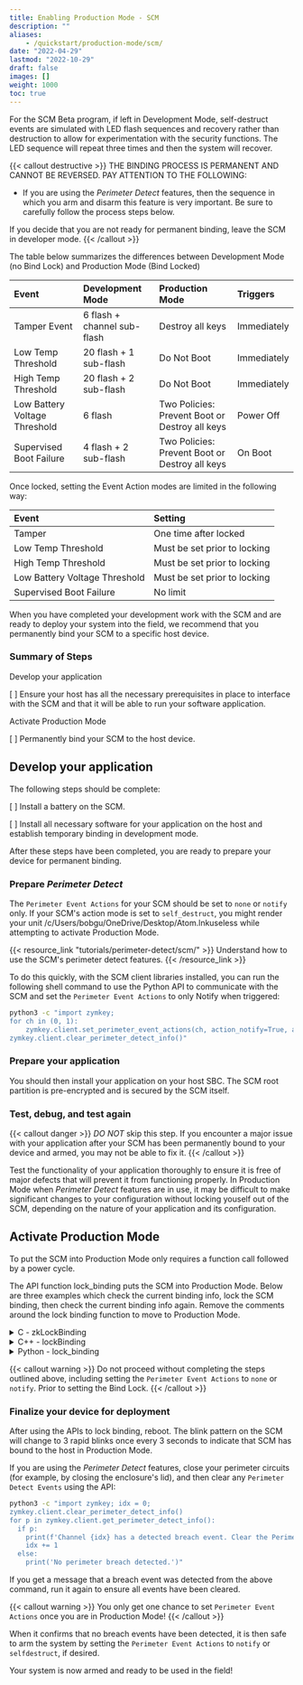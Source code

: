 ```yaml
---
title: Enabling Production Mode - SCM
description: ""
aliases:
    - /quickstart/production-mode/scm/
date: "2022-04-29"
lastmod: "2022-10-29"
draft: false
images: []
weight: 1000
toc: true
---
```


For the SCM Beta program, if left in Development Mode, self-destruct events are simulated with LED flash sequences and recovery rather than destruction to allow for experimentation with the security functions. The LED sequence will repeat three times and then the system will recover.

{{< callout destructive >}}
THE BINDING PROCESS IS PERMANENT AND CANNOT BE REVERSED. PAY ATTENTION TO THE FOLLOWING:

* If you are using the *Perimeter Detect* features, then the sequence in which you arm and disarm this feature is very important. Be sure to carefully follow the process steps below.

If you decide that you are not ready for permanent binding, leave the SCM in developer mode.
{{< /callout >}}

The table below summarizes the differences between Development Mode (no Bind Lock) and Production Mode (Bind Locked)

| Event | Development Mode | Production Mode | Triggers |
| :---- | :---- | :---- | :---- |
| Tamper Event| 6 flash + channel sub-flash | Destroy all keys | Immediately |
| Low Temp Threshold | 20 flash + 1 sub-flash | Do Not Boot | Immediately |
| High Temp Threshold | 20 flash + 2 sub-flash | Do Not Boot | Immediately |
| Low Battery Voltage Threshold | 6 flash | Two Policies: Prevent Boot or Destroy all keys | Power Off |
| Supervised Boot Failure | 4 flash + 2 sub-flash | Two Policies: Prevent Boot or Destroy all keys | On Boot |


Once locked, setting the Event Action modes are limited in the following way:

| Event | Setting |
| :---- | :----- |
| Tamper | One time after locked |
| Low Temp Threshold | Must be set prior to locking |
| High Temp Threshold | Must be set prior to locking |
| Low Battery Voltage Threshold | Must be set prior to locking |
| Supervised Boot Failure | No limit |

When you have completed your development work with the SCM and are ready to deploy your system into the field, we recommend that you permanently bind your SCM to a specific host device.

### Summary of Steps

Develop your application

[ ] Ensure your host has all the necessary prerequisites in place to interface with the SCM and that it will be able to run your software application.

Activate Production Mode

[ ] Permanently bind your SCM to the host device.

## Develop your application

The following steps should be complete:

[ ] Install a battery on the SCM.

[ ] Install all necessary software for your application on the host and establish temporary binding in development mode.

After these steps have been completed, you are ready to prepare your device for permanent binding.

### Prepare *Perimeter Detect*

The `Perimeter Event Actions` for your SCM should be set to `none` or `notify` only. If your SCM's action mode is set to `self_destruct`, you might render your unit /c/Users/bobgu/OneDrive/Desktop/Atom.lnkuseless while attempting to activate Production Mode.

{{< resource_link "tutorials/perimeter-detect/scm/" >}}
Understand how to use the SCM's perimeter detect features.
{{< /resource_link >}}

To do this quickly, with the SCM client libraries installed, you can run the following shell command to use the Python API to communicate with the SCM and set the `Perimeter Event Actions` to only Notify when triggered:

```bash
python3 -c "import zymkey;
for ch in (0, 1):
    zymkey.client.set_perimeter_event_actions(ch, action_notify=True, action_self_destruct=False)
zymkey.client.clear_perimeter_detect_info()"
```

### Prepare your application

You should then install your application on your host SBC. The SCM root partition is pre-encrypted and is secured by the SCM itself.

### Test, debug, and test again

{{< callout danger >}}
*DO NOT* skip this step. If you encounter a major issue with your application after your SCM has been permanently bound to your device and armed, you may not be able to fix it.
{{< /callout >}}

Test the functionality of your application thoroughly to ensure it is free of major defects that will prevent it from functioning properly. In Production Mode when *Perimeter Detect* features are in use, it may be difficult to make significant changes to your configuration without locking youself out of the SCM, depending on the nature of your application and its configuration.

## Activate Production Mode

To put the SCM into Production Mode only requires a function call followed by a power cycle.

The API function lock_binding puts the SCM into Production Mode. Below are three examples which check the current binding info, lock the SCM binding, then check the current binding info again. Remove the comments around the lock binding function to move to Production Mode.

<details>

<summary>C - zkLockBinding</summary>
<br>

```
// gcc example_binding.c -I /usr/include/zymkey -l zk_app_utils -o example_binding

#include <stdio.h>
#include <stdlib.h>
#include <string.h>

#include "zk_app_utils.h"
#include "zk_b64.h"

void check_code(int code, char* location){
  if (code < 0)
  {
    fprintf(stderr, "FAILURE: %s - %s\n", location, strerror(code));
  }
  else if (code >= 0)
  {
    fprintf(stdout, "SUCCESS: %s - %d\n", location, code);
  }
}

void HSM_soft_bind(zkCTX zk_ctx)
{
  bool binding_is_locked = false;
  bool is_bound = false;
  int ret = zkGetCurrentBindingInfo(zk_ctx, &binding_is_locked, &is_bound);
  check_code(ret, "zkGetCurrentBindingInfo");
  printf("Binding is locked: ");
  printf(binding_is_locked ? "true" : "false");
  printf("\n");
  printf("SCM is bound: ");
  printf(is_bound ? "true" : "false");
  printf("\n\n");

  //ret = zkLockBinding(zk_ctx);
  //if(binding_is_locked && is_bound)
  //{
  //  check_code(ret, "zkLockBinding - Already Bound");
  //}
  //else
  //{
  //  check_code(ret, "zkLockBinding");
  //}
  //printf("\n");

  ret = zkGetCurrentBindingInfo(zk_ctx, &binding_is_locked, &is_bound);
  check_code(ret, "zkGetCurrentBindingInfo");
  printf("Binding is locked: ");
  printf(binding_is_locked ? "true" : "false");
  printf("\n");
  printf("SCM is bound: ");
  printf(is_bound ? "true" : "false");
  printf("\n\n");
}

int main()
{
  zkCTX zk_ctx;
  int status = zkOpen(&zk_ctx);
  check_code(status, "zkOpen");
  printf("\n\n");

  HSM_soft_bind(zk_ctx);

  status = zkClose(zk_ctx);
  check_code(status, "zkClose");
  printf("\n");

  return 0;
}
```
</details>


<details>
<summary>C++ - lockBinding</summary>
<br>

```
#include <stdio.h>
#include <zkAppUtilsClass.h>

using namespace std;
using namespace zkAppUtils;

void HSM_soft_bind(zkClass* zk_inst)
{
  bool binding_is_locked = false;
  bool is_bound = false;
  zk_inst->getCurrentBindingInfo(binding_is_locked, is_bound);
  printf("Binding is locked: ");
  printf(binding_is_locked ? "true" : "false");
  printf("\n");
  printf("SCM is bound: ");
  printf(is_bound ? "true" : "false");
  printf("\n");

  //zk_inst->lockBinding();
  //printf("lockBinding successful\n");

  zk_inst->getCurrentBindingInfo(binding_is_locked, is_bound);
  printf("Binding is locked: ");
  printf(binding_is_locked ? "true" : "false");
  printf("\n");
  printf("SCM is bound: ");
  printf(is_bound ? "true" : "false");
  printf("\n");
}

int main()
{
  zkClass* zk_inst;
  zk_inst = new zkClass();

  HSM_soft_bind(zk_inst);

  delete zk_inst;
  return 0;
}
```
</details>


<details>

<summary>Python - lock_binding</summary>
<br>

```python
import zymkey
tup = zymkey.client.get_current_binding_info()
print("SCM is bound: " + str(tup[1]))
print("Binding is locked: " + str(tup[0]))

#zymkey.client.lock_binding()

tup = zymkey.client.get_current_binding_info()
print("SCM is bound: " + str(tup[1]))
print("Binding is locked: " + str(tup[0]))
```
</details>

{{< callout warning >}}
Do not proceed without completing the steps outlined above, including setting the `Perimeter Event Actions` to `none` or `notify`. Prior to setting the Bind Lock.
{{< /callout >}}


### Finalize your device for deployment

After using the APIs to lock binding, reboot. The blink pattern on the SCM will change to 3 rapid blinks once every 3 seconds to indicate that SCM has bound to the host in Production Mode.

If you are using the *Perimeter Detect* features, close your perimeter circuits (for example, by closing the enclosure's lid), and then clear any `Perimeter Detect Events` using the API:

```bash
python3 -c "import zymkey; idx = 0;
zymkey.client.clear_perimeter_detect_info()
for p in zymkey.client.get_perimeter_detect_info():
  if p:
    print(f'Channel {idx} has a detected breach event. Clear the Perimeter Detect Events again.')
    idx += 1
  else:
    print('No perimeter breach detected.')"
```

If you get a message that a breach event was detected from the above command, run it again to ensure all events have been cleared.

{{< callout warning >}}
You only get one chance to set `Perimeter Event Actions` once you are in Production Mode!
{{< /callout >}}

When it confirms that no breach events have been detected, it is then safe to arm the system by setting the `Perimeter Event Actions` to `notify` or `selfdestruct`, if desired.

Your system is now armed and ready to be used in the field!


